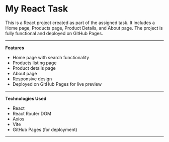 # My React Task

This is a React project created as part of the assigned task. It includes a Home page, Products page, Product Details, and About page. The project is fully functional and deployed on GitHub Pages.

---

**Features**

- Home page with search functionality
- Products listing page
- Product details page
- About page
- Responsive design
- Deployed on GitHub Pages for live preview

---

**Technologies Used**

- React
- React Router DOM
- Axios
- Vite
- GitHub Pages (for deployment)

---
